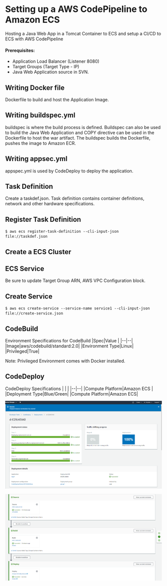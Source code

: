 # Setting up a AWS CodePipeline to Amazon ECS


Hosting a Java Web App in a Tomcat Container to ECS and setup a CI/CD to ECS with AWS CodePipeline

#### Prerequisites:
- Application Load Balancer (Listener 8080)
- Target Groups (Target Type - IP)
- Java Web Application source in SVN. 

## Writing Docker file

Dockerfile to build and host the Application Image.

## Writing buildspec.yml

buildspec is where the build process is defined. Buildspec can also be used to build the Java Web Application and COPY directive can be used in the Dockerfile to host the war artifact.
The buildspec builds the Dockerfile, pushes the image to Amazon ECR.

## Writing appsec.yml

appspec.yml is used by CodeDeploy to deploy the application.

## Task Definition

Create a taskdef.json. Task definition contains container definitions, network and other hardware specifications.


## Register Task Definition

    $ aws ecs register-task-definition --cli-input-json file://taskdef.json

## Create a ECS Cluster

## ECS Service

Be sure to update Target Group ARN, AWS VPC Configuration block.

## Create Service

    $ aws ecs create-service --service-name service1 --cli-input-json file://create-service.json

## CodeBuild

Environment Specifications for CodeBuild
|Spec|Value  |
|--|--|
|Image|aws/codebuild/standard:2.0|
|Environment Type|Linux|
|Privileged|True|

Note: Privileged Environment comes with Docker installed.

## CodeDeploy

CodeDeploy Specifications
|  |  |
|--|--|
|Compute Platform|Amazon ECS  |
|Deployment Type|Blue/Green|
|Compute Platform|Amazon ECS|


![CodeDeploy Success](https://raw.githubusercontent.com/dannybritto96/ECSCodePipeline-JavaWebApp/master/CodeDeploy.PNG)

![Pipeline Success](https://raw.githubusercontent.com/dannybritto96/ECSCodePipeline-JavaWebApp/master/Pipeline.PNG)
